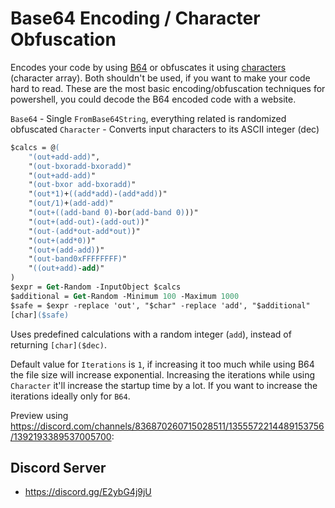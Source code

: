 # Base64 Encoding / Character Obfuscation

Encodes your code by using [B64](https://www.base64decode.org/) or obfuscates it using [characters](https://www.rapidtables.com/code/text/ascii-table.html) (character array). Both shouldn't be used, if you want to make your code hard to read. These are the most basic encoding/obfuscation techniques for powershell, you could decode the B64 encoded code with a website. 

`Base64` - Single `FromBase64String`, everything related is randomized obfuscated
`Character` - Converts input characters to its ASCII integer (dec)
```ps
$calcs = @(
    "(out+add-add)",
    "(out-bxoradd-bxoradd)"
    "(out+add-add)"
    "(out-bxor add-bxoradd)"
    "(out*1)+((add*add)-(add*add))"
    "(out/1)+(add-add)"
    "(out+((add-band 0)-bor(add-band 0)))"
    "(out+(add-out)-(add-out))"
    "(out-(add*out-add*out))"
    "(out+(add*0))"
    "(out+(add-add))"
    "(out-band0xFFFFFFFF)"
    "((out+add)-add)"
)
$expr = Get-Random -InputObject $calcs
$additional = Get-Random -Minimum 100 -Maximum 1000
$safe = $expr -replace 'out', "$char" -replace 'add', "$additional"
[char]($safe)
```
Uses predefined calculations with a random integer (`add`), instead of returning `[char]($dec)`.

Default value for `Iterations` is `1`, if increasing it too much while using B64 the file size will increase exponential. Increasing the iterations while using `Character` it'll increase the startup time by a lot. If you want to increase the iterations ideally only for `B64`.

Preview using https://discord.com/channels/836870260715028511/1355572214489153756/1392193389537005700:

## Discord Server 
- https://discord.gg/E2ybG4j9jU
